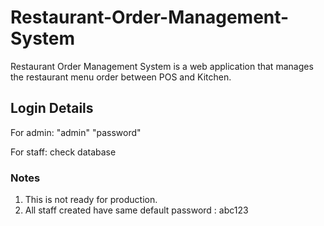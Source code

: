 # Restaurant-Order-Management-System
Restaurant Order Management System is a web application that manages the restaurant menu order between POS and Kitchen.

## Login Details
For admin:
"admin"
"password"

For staff:
check database

### Notes
1. This is not ready for production.
2. All staff created have same default password : abc123
